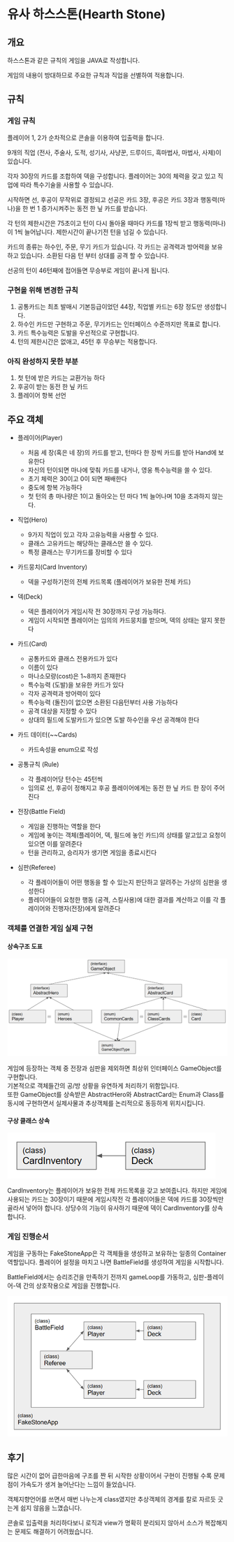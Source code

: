 # 유사 하스스톤(Hearth Stone)

## 개요

하스스톤과 같은 규칙의 게임을 JAVA로 작성합니다.

게임의 내용이 방대하므로 주요한 규칙과 직업을 선별하여 적용합니다.

## 규칙

### 게임 규칙

플레이어 1, 2가 순차적으로 콘솔을 이용하여 입출력을 합니다. 

9개의 직업 (전사, 주술사, 도적, 성기사, 사냥꾼, 드루이드, 흑마법사, 마법사, 사제)이 있습니다.

각자 30장의 카드를 조합하여 덱을 구성합니다. 플레이어는 30의 체력을 갖고 있고 직업에 따라 특수기술을 사용할 수 있습니다.

시작하면 선, 후공이 무작위로 결정되고 선공은 카드 3장, 후공은 카드 3장과 행동력(마나)을 한 번 1 증가시켜주는 동전 한 닢 카드를 받습니다.

각 턴의 제한시간은 75초이고 턴이 다시 돌아올 때마다 카드를 1장씩 받고 행동력(마나)이 1씩 늘어납니다. 제한시간이 끝나기전 턴을 넘길 수 있습니다.

카드의 종류는 하수인, 주문, 무기 카드가 있습니다. 각 카드는 공격력과 방어력을 보유하고 있습니다. 소환된 다음 턴 부터 상대를 공격 할 수 있습니다.

선공의 턴이 46턴째에 접어들면 무승부로 게임이 끝나게 됩니다.

### 구현을 위해 변경한 규칙

1. 공통카드는 최초 발매시 기본등급이었던 44장, 직업별 카드는 6장 정도만 생성합니다.
1. 하수인 카드만 구현하고 주문, 무기카드는 인터페이스 수준까지만 목표로 합니다.
1. 카드 특수능력은 도발을 우선적으로 구현합니다.
1. 턴의 제한시간은 없애고, 45턴 후 무승부는 적용합니다.

### 아직 완성하지 못한 부분

1. 첫 턴에 받은 카드는 교환가능 하다
1. 후공이 받는 동전 한 닢 카드
1. 플레이어 항복 선언

## 주요 객체

- 플레이어(Player)
  - 처음 세 장(혹은 네 장)의 카드를 받고, 턴마다 한 장씩 카드를 받아 Hand에 보유한다
  - 자신의 턴이되면 마나에 맞춰 카드를 내거나, 영웅 특수능력을 쓸 수 있다.
  - 초기 체력은 30이고 0이 되면 패배한다
  - 중도에 항복 가능하다
  - 첫 턴의 총 마나량은 1이고 돌아오는 턴 마다 1씩 늘어나며 10을 초과하지 않는다.
  
- 직업(Hero)
  - 9가지 직업이 있고 각자 고유능력을 사용할 수 있다.
  - 클래스 고유카드는 해당하는 클래스만 쓸 수 있다.
  - 특정 클래스는 무기카드를 장비할 수 있다
  
- 카드뭉치(Card Inventory)
  - 덱을 구성하기전의 전체 카드목록 (플레이어가 보유한 전체 카드)
  
- 덱(Deck)
  - 덱은 플레이어가 게임시작 전 30장까지 구성 가능하다.
  - 게임이 시작되면 플레이어는 임의의 카드뭉치를 받으며, 덱의 상태는 알지 못한다
  
- 카드(Card)
  - 공통카드와 클래스 전용카드가 있다
  - 이름이 있다
  - 마나소모량(cost)은 1~8까지 존재한다
  - 특수능력 (도발)을 보유한 카드가 있다
  - 각자 공격력과 방어력이 있다
  - 특수능력 (돌진)이 없으면 소환된 다음턴부터 사용 가능하다
  - 공격 대상을 지정할 수 있다
  - 상대의 필드에 도발카드가 있으면 도발 하수인을 우선 공격해야 한다
  
- 카드 데이터(~~Cards)
  - 카드속성을 enum으로 작성
  
- 공통규칙 (Rule)
  - 각 플레이어당 턴수는 45턴씩
  - 임의로 선, 후공이 정해지고 후공 플레이어에게는 동전 한 닢 카드 한 장이 주어진다
  
- 전장(Battle Field)
  - 게임을 진행하는 역할을 한다
  - 게임에 놓이는 객체(플레이어, 덱, 필드에 놓인 카드)의 상태를 알고있고 요청이 있으면 이를 알려준다
  - 턴을 관리하고, 승리자가 생기면 게임을 종료시킨다

- 심판(Referee)
  - 각 플레이어들이 어떤 행동을 할 수 있는지 판단하고 알려주는 가상의 심판을 생성한다
  - 플레이어들이 요청한 행동 (공격, 스킬사용)에 대한 결과를 계산하고 이를 각 플레이어와 진행자(전장)에게 알려준다  

### 객체를 연결한 게임 실제 구현

#### 상속구조 도표

![주요 오브젝트 상속 구조](img/img1.png)

게임에 등장하는 객체 중 전장과 심판을 제외하면 최상위 인터페이스 GameObject를 구현합니다.  
기본적으로 객체들간의 공/방 상황을 유연하게 처리하기 위함입니다.  
또한 GameObject를 상속받은 AbstractHero와 AbstractCard는 Enum과 Class를 동시에 구현하면서 실제사물과 추상객체를 논리적으로 동등하게 위치시킵니다.

#### 구상 클래스 상속

![구상 클래스 상속](img/img2.png)

CardInventory는 플레이어가 보유한 전체 카드목록을 갖고 보여줍니다. 하지만 게임에 사용되는 카드는 30장이기 때문에 게임시작전 각 플레이어들은 덱에 카드를 30장씩만 골라서 넣어야 합니다. 상당수의 기능이 유사하기 때문에 덱이 CardInventory를 상속합니다.

### 게임 진행순서

게임을 구동하는 FakeStoneApp은 각 객체들을 생성하고 보유하는 일종의 Container 역할입니다. 플레이어 설정을 마치고 나면 BattleField를 생성하여 게임을 시작합니다.

BattleField에서는 승리조건을 만족하기 전까지 gameLoop를 가동하고, 심판-플레이어-덱 간의 상호작용으로 게임을 진행합니다.

![게임 진행 순서](img/img3.png)

## 후기

 많은 시간이 없어 급한마음에 구조를 짠 뒤 시작한 상황이어서 구현이 진행될 수록 문제점이 가속도가 생겨 늘어난다는 느낌이 들었습니다.

객체지향언어를 쓰면서 매번 나누는게 class였지만 추상객체의 경계를 칼로 자르듯 긋는게 쉽지 않음을 느꼈습니다.

콘솔로 입출력을 처리하다보니 로직과 view가 명확히 분리되지 않아서 소스가 복잡해지는 문제도 해결하기 어려웠습니다.